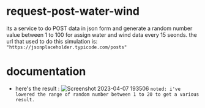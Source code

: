 # request-post-water-wind
its a service to do POST data in json form and generate a random number value between 1 to 100 for assign water and wind data every 15 seonds. the url that used to do this simulation is:
`"https://jsonplaceholder.typicode.com/posts"`

# documentation
- here's the result : 
  ![Screenshot 2023-04-07 193506](https://user-images.githubusercontent.com/37493831/230609826-7892c675-741f-48e5-9f28-35440d085f16.png)
  `noted: i've lowered the range of random number between 1 to 20 to get a various result.`
